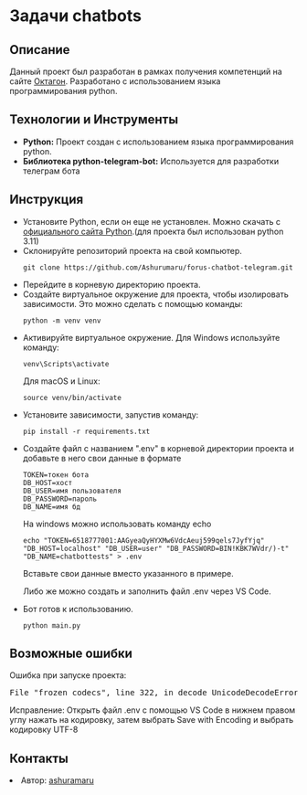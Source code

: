 <body>
    <h1>Задачи chatbots</h1>
    <h2>Описание</h2>
    <p>Данный проект был разработан в рамках получения компетенций на сайте <a href="https://students.forus.ru/">Октагон</a>. Разработано с использованием языка программирования python.</p>
      <h2>Технологии и Инструменты</h2>
    <ul>
        <li><strong>Python:</strong> Проект создан с использованием языка программирования python.</li>
        <li><strong>Библиотека python-telegram-bot:</strong> Используется для разработки телеграм бота</li>
    </ul>
      <h2>Инструкция</h2>
    <ul>
        <li>Установите Python, если он еще не установлен. Можно скачать с <a href="https://www.python.org/downloads/">официального сайта Python</a>.(для проекта был использован python 3.11)</li>
        <li>Склонируйте репозиторий проекта на свой компьютер.</li>
            <pre><code>git clone https://github.com/Ashurumaru/forus-chatbot-telegram.git</code></pre>
        <li>Перейдите в корневую директорию проекта.</li>
        <li>Создайте виртуальное окружение для проекта, чтобы изолировать зависимости. Это можно сделать с помощью команды:
    <pre><code>python -m venv venv</code></pre>
</li>
<li>Активируйте виртуальное окружение. Для Windows используйте команду:
    <pre><code>venv\Scripts\activate</code></pre>
    Для macOS и Linux:
    <pre><code>source venv/bin/activate</code></pre>
</li>
        <li>Установите зависимости, запустив команду:
            <pre><code>pip install -r requirements.txt</code></pre>
        </li>
        <li>Создайте файл с названием ".env" в корневой директории проекта и добавьте в него свои данные в формате 
            <pre><code>TOKEN=токен бота
DB_HOST=хост
DB_USER=имя пользователя
DB_PASSWORD=пароль 
DB_NAME=имя бд
</code></pre></li>
        На windows можно использовать команду echo
            <pre><code>echo "TOKEN=6518777001:AAGyeaQyHYXMw6VdcAeuj599qels7JyfYjq" "DB_HOST=localhost" "DB_USER=user" "DB_PASSWORD=BIN!KBK7WVdr/)-t" "DB_NAME=chatbottests" > .env</code></pre></li>
        <p>Вставьте свои данные вместо указанного в примере.</p>
        <p>Либо же можно создать и заполнить файл .env через VS Code.</p>
        <li>Бот готов к использованию.</li>
        <pre><code>python main.py</code></pre>
    </ul>
    <h2>Возможные ошибки</h2>
    <p>Ошибка при запуске проекта:</p>
    <pre>File "frozen codecs", line 322, in decode UnicodeDecodeError: 'utf-8' codec can't decode byte 0xff in position 0: invalid start byte</pre>
    <p>Исправление: Открыть файл .env с помощью VS Code в нижнем правом углу нажать на кодировку, затем выбрать Save with Encoding и выбрать кодировку UTF-8</p>
    <h2>Контакты</h2>
    <li>Автор: <a href="https://github.com/Ashurumaru/">ashuramaru</a></li>
</body>
